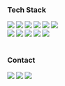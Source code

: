 <!--
**tyrl76/tyrl76** is a ✨ _special_ ✨ repository because its `README.md` (this file) appears on your GitHub profile.

Here are some ideas to get you started:

- 🔭 I’m currently working on ...
- 🌱 I’m currently learning ...
- 👯 I’m looking to collaborate on ...
- 🤔 I’m looking for help with ...
- 💬 Ask me about ...
- 📫 How to reach me: ...
- 😄 Pronouns: ...
- ⚡ Fun fact: ...
-->

### Tech Stack

<div>  
  <img src="https://img.shields.io/badge/Python-3776AB?style=flat-square&logo=Python&logoColor=white"/>
  <img src="https://img.shields.io/badge/Javascript-F7DF1E?style=flat-square&logo=Javascript&logoColor=white"/>
  <img src="https://img.shields.io/badge/C++-00599C?style=flat-square&logo=C%2B%2B&logoColor=white"/>
  <img src="https://img.shields.io/badge/Java-007396?style=flat-square&logo=Java&logoColor=white"/>
  <img src="https://img.shields.io/badge/Django-092E20?style=flat-square&logo=Django&logoColor=white"/>  
  <img src="https://img.shields.io/badge/Node.js-339933?style=flat-square&logo=Node.js&logoColor=white"/> 
  <br>
  <img src="https://img.shields.io/badge/Amazon&nbsp;AWS-232F3E?style=flat-square&logo=AmazonAWS&logoColor=white"/>    
  <img src="https://img.shields.io/badge/Naver&nbsp;Cloud&nbsp;Platform-03C75A?style=flat-square&logo=Naver&logoColor=white"/>
  <img src="https://img.shields.io/badge/Git-F05032?style=flat-square&logo=Git&logoColor=white"/>
  <img src="https://img.shields.io/badge/MySQL-4479A1?style=flat-square&logo=MySQL&logoColor=white"/>
  <img src="https://img.shields.io/badge/Bootstrap-7952B3?style=flat-square&logo=Bootstrap&logoColor=white"/>
</div>

<br/>

### Contact
  <div>
    <a href="https://github.com/tyrl76/tyrl76" target="_blank"><img src="https://img.shields.io/badge/GitHub-181717?style=flat-square&logo=Github&logoColor=white"/></a>
    <a href="https://www.notion.so/c6020e4579784837877266156af08c9d" target="_blank"><img src="https://img.shields.io/badge/Portfolio-000000?style=flat-square&logo=Notion&logoColor=white"/></a> 
    <a href="tyrl76@gmail.com" target="_blank"><img src="https://img.shields.io/badge/Gmail-EA4335?style=flat-square&logo=Gmail&logoColor=white"/></a>  
  </div>
  <br/>
